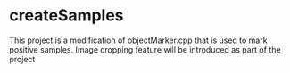 # createSamples
This project is a modification of objectMarker.cpp that is used to mark positive samples. Image cropping feature will be introduced as part of the project
